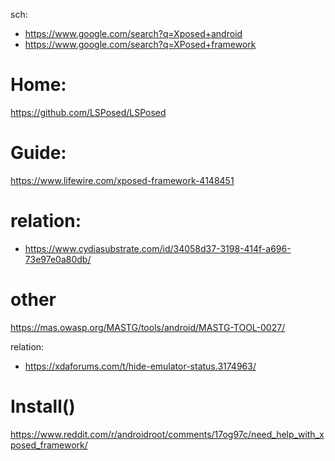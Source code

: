 sch:
- https://www.google.com/search?q=Xposed+android
- https://www.google.com/search?q=XPosed+framework

# Home:
https://github.com/LSPosed/LSPosed

# Guide:
https://www.lifewire.com/xposed-framework-4148451

# relation:
- https://www.cydiasubstrate.com/id/34058d37-3198-414f-a696-73e97e0a80db/

# other
https://mas.owasp.org/MASTG/tools/android/MASTG-TOOL-0027/

relation:
- https://xdaforums.com/t/hide-emulator-status.3174963/

# Install()
https://www.reddit.com/r/androidroot/comments/17og97c/need_help_with_xposed_framework/
